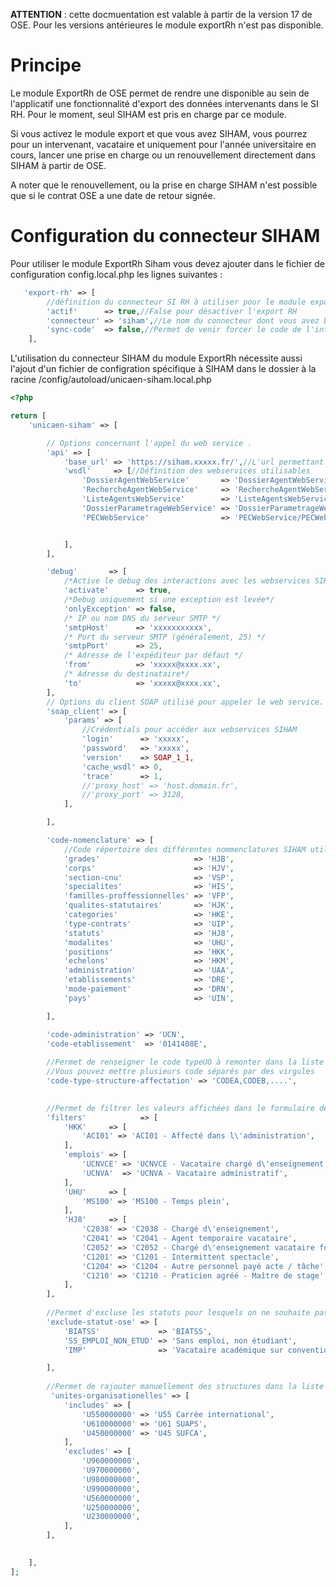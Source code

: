 **ATTENTION** : cette docmuentation est valable à partir de la version 17 de OSE. Pour les versions antérieures le
module exportRh n'est pas disponible.

# Principe

Le module ExportRh de OSE permet de rendre une disponible au sein de l'applicatif une fonctionnalité d'export des
données intervenants dans le SI RH. Pour le moment, seul SIHAM est pris en charge par ce module.

Si vous activez le module export et que vous avez SIHAM, vous pourrez pour un intervenant, vacataire et uniquement pour
l'année universitaire en cours, lancer une prise en charge ou un renouvellement directement dans SIHAM à partir de OSE.

A noter que le renouvellement, ou la prise en charge SIHAM n'est possible que si le contrat OSE a une date de retour
signée.

# Configuration du connecteur SIHAM

Pour utiliser le module ExportRh Siham vous devez ajouter dans le fichier de configuration config.local.php les lignes
suivantes :

```php
   'export-rh' => [
        //définition du connecteur SI RH à utiliser pour le module export RH de OSE
        'actif'      => true,//False pour désactiver l'export RH
        'connecteur' => 'siham',//Le nom du connecteur dont vous avez besoin, pour le moment seul le connecteur SIHAM a été développé.
        'sync-code'  => false,//Permet de venir forcer le code de l'intervenant avec le matricule siham en retour d'un renouvellement ou d'une prise en charge
    ],
```

L'utilisation du connecteur SIHAM du module ExportRh nécessite aussi l'ajout d'un fichier de configration spécifique à
SIHAM dans le dossier à la racine /config/autoload/unicaen-siham.local.php

```php
<?php

return [
    'unicaen-siham' => [

        // Options concernant l'appel du web service .
        'api' => [
            'base_url' => 'https://siham.xxxxx.fr/',//L'url permettant d'accéder aux webservices SIHAM
            'wsdl'     => [//Définition des webservices utilisables
                'DossierAgentWebService'       => 'DossierAgentWebService/DossierAgentWebService?wsdl',
                'RechercheAgentWebService'     => 'RechercheAgentWebService/RechercheAgentWebService?wsdl',
                'ListeAgentsWebService'        => 'ListeAgentsWebService/ListeAgentsWebService?wsdl',
                'DossierParametrageWebService' => 'DossierParametrageWebService/DossierParametrageWebService?wsdl',
                'PECWebService'                => 'PECWebService/PECWebService?wsdl',


            ],
        ],

        'debug'       => [
            /*Active le debug des interactions avec les webservices SIHAM*/
            'activate'      => true,
            /*Debug uniquement si une exception est levée*/
            'onlyException' => false,
            /* IP ou nom DNS du serveur SMTP */
            'smtpHost'      => 'xxxxxxxxxxx',
            /* Port du serveur SMTP (généralement, 25) */
            'smtpPort'      => 25,
            /* Adresse de l'expéditeur par défaut */
            'from'          => 'xxxxx@xxxx.xx',
            /* Adresse du destinataire*/
            'to'            => 'xxxxx@xxxx.xx',
        ],
        // Options du client SOAP utilisé pour appeler le web service.
        'soap_client' => [
            'params' => [
                //Crédentials pour accéder aux webservices SIHAM
                'login'      => 'xxxxx',
                'password'   => 'xxxxx',
                'version'    => SOAP_1_1,
                'cache_wsdl' => 0,
                'trace'      => 1,
                //'proxy_host' => 'host.domain.fr',
                //'proxy_port' => 3128,
            ],

        ],

        'code-nomenclature' => [
            //Code répertoire des différentes nommenclatures SIHAM utilsées
            'grades'                     => 'HJB',
            'corps'                      => 'HJV',
            'section-cnu'                => 'VSP',
            'specialites'                => 'HIS',
            'familles-proffessionnelles' => 'VFP',
            'qualites-statutaires'       => 'HJK',
            'categories'                 => 'HKE',
            'type-contrats'              => 'UIP',
            'statuts'                    => 'HJ8',
            'modalites'                  => 'UHU',
            'positions'                  => 'HKK',
            'echelons'                   => 'HKM',
            'administration'             => 'UAA',
            'etablissements'             => 'DRE',
            'mode-paiement'              => 'DRN',
            'pays'                       => 'UIN',

        ],

        'code-administration' => 'UCN',
        'code-etablissement'  => '0141408E',
        
        //Permet de renseigner le code typeUO à remonter dans la liste des structures  sélectionnable dans l'export RH
        //Vous pouvez mettre plusieurs code séparés par des virgules
        'code-type-structure-affectation' => 'CODEA,CODEB,....',

        
        //Permet de filtrer les valeurs affichées dans le formulaire de prise en charge SIHAM par code répertoire
        'filters'            => [
            'HKK'     => [
                'ACI01' => 'ACI01 - Affecté dans l\'administration',
            ],
            'emplois' => [
                'UCNVCE' => 'UCNVCE - Vacataire chargé d\'enseignement',
                'UCNVA'  => 'UCNVA - Vacataire administratif',
            ],
            'UHU'     => [
                'MS100' => 'MS100 - Temps plein',
            ],
            'HJ8'     => [
                'C2038' => 'C2038 - Chargé d\'enseignement',
                'C2041' => 'C2041 - Agent temporaire vacataire',
                'C2052' => 'C2052 - Chargé d\'enseignement vacataire fonctionnaire',
                'C1201' => 'C1201 - Intermittent spectacle',
                'C1204' => 'C1204 - Autre personnel payé acte / tâche',
                'C1210' => 'C1210 - Praticien agréé - Maître de stage',
            ],
        ],
        
        //Permet d'excluse les statuts pour lesquels on ne souhaite pas faire de PEC ou REN
        'exclude-statut-ose' => [
            'BIATSS'             => 'BIATSS',
            'SS_EMPLOI_NON_ETUD' => 'Sans emploi, non étudiant',
            'IMP'                => 'Vacataire académique sur convention',

        ],
        
        //Permet de rajouter manuellement des structures dans la liste de choix et d'en exclure
         'unites-organisationelles' => [
            'includes' => [
                'U550000000' => 'U55 Carrée international',
                'U610000000' => 'U61 SUAPS',
                'U450000000' => 'U45 SUFCA',
            ],
            'excludes' => [
                'U960000000',
                'U970000000',
                'U980000000',
                'U990000000',
                'U560000000',
                'U250000000',
                'U230000000',
            ],
        ],
        

    ],
];
```






